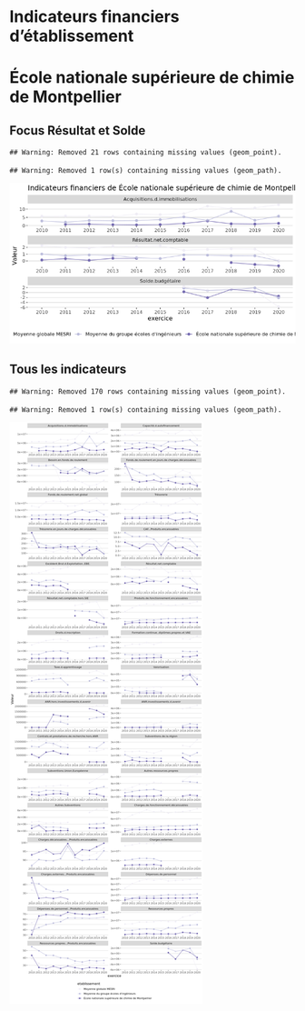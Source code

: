 Indicateurs financiers d’établissement
================

# École nationale supérieure de chimie de Montpellier

## Focus Résultat et Solde

    ## Warning: Removed 21 rows containing missing values (geom_point).

    ## Warning: Removed 1 row(s) containing missing values (geom_path).

![](école_nationale_supérieure_de_chimie_de_montpellier_files/figure-gfm/etab.focus-1.png)<!-- -->

## Tous les indicateurs

    ## Warning: Removed 170 rows containing missing values (geom_point).

    ## Warning: Removed 1 row(s) containing missing values (geom_path).

![](école_nationale_supérieure_de_chimie_de_montpellier_files/figure-gfm/etab-1.png)<!-- -->
